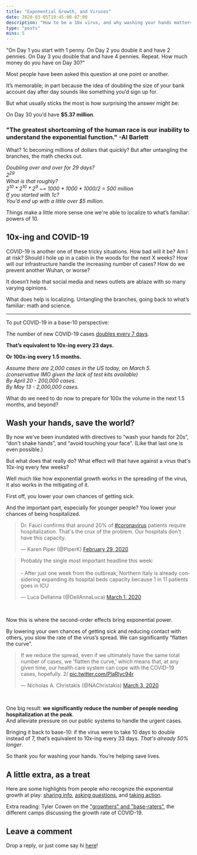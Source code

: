 ```yaml
---
title: "Exponential Growth, and Viruses"
date: 2020-03-05T19:45:00-07:00
description: "How to be a 10x virus, and why washing your hands matters..."
type: "posts"
mins: 5
---
```


"On Day 1 you start with 1 penny.  On Day 2 you double it and have 2 pennies.  On Day 3 you double that and have 4 pennies.  Repeat.  How much money do you have on Day 30?"

Most people have been asked this question at one point or another. 

It’s memorable; in part because the idea of doubling the size of your bank account day after day sounds like something you’d sign up for.  

But what usually sticks the most is how surprising the answer might be:

On Day 30 you’d have **$5.37 million**.  

### "The greatest shortcoming of the human race is our inability to understand the exponential function." -Al Barlett

What?  1c becoming millions of dollars that quickly?  But after untangling the branches, the math checks out.

_Doubling over and over for 29 days?_  
_2<sup>29</sup>_  
_What is that roughly?_  
_2<sup>10</sup> * 2<sup>10</sup> * 2<sup>9</sup> ~= 1000 * 1000 * 1000/2 = 500 million_  
_If you started with 1c?_  
_You’d end up with a little over $5 million._  

Things make a little more sense one we're able to localize to what’s familiar: powers of 10.  

## 10x-ing and COVID-19
COVID-19 is another one of these tricky situations.  How bad will it be?  Am I at risk?  Should I hole up in a cabin in the woods for the next X weeks?  How will our infrastructure handle the increasing number of cases?  How do we prevent another Wuhan, or worse?

It doesn’t help that social media and news outlets are ablaze with so many varying opinions.  

What does help is localizing.  Untangling the branches, going back to what’s familiar: math and science.

<hr>

To put COVID-19 in a base-10 perspective:

The number of new COVID-19 cases [doubles every 7 days](https://twitter.com/trvrb/status/1234401547364122625).

**That’s equivalent to 10x-ing every 23 days.**

**Or 100x-ing every 1.5 months.**

_Assume there are 2,000 cases in the US today, on March 5._  
_(conservative IMO given the lack of test kits available)_  
_By April 20 - 200,000 cases._  
_By May 13 - 2,000,000 cases._

What do we need to do now to prepare for 100x the volume in the next 1.5 months, and beyond?

## Wash your hands, save the world?
By now we’ve been inundated with directives to “wash your hands for 20s”, “don't shake hands”, and “avoid touching your face”.  (Like that last one is even possible.)

But what does that really do?  What effect will that have against a virus that's 10x-ing every few weeks?

Well much like how exponential growth works in the spreading of the virus, it also works in the mitigating of it.

First off, you lower your own chances of getting sick.

And the important part, especially for younger people? You lower your chances of being hospitalized.

<blockquote class="twitter-tweet"><p lang="en" dir="ltr">Dr. Fauci confirms that around 20% of <a href="https://twitter.com/hashtag/coronavirus?src=hash&amp;ref_src=twsrc%5Etfw">#coronavirus</a> patients require hospitalization. That&#39;s the crux of the problem. Our hospitals don&#39;t have this capacity.</p>&mdash; Karen Piper (@PiperK) <a href="https://twitter.com/PiperK/status/1233846607419977728?ref_src=twsrc%5Etfw">February 29, 2020</a></blockquote> <script async src="https://platform.twitter.com/widgets.js" charset="utf-8"></script>

<blockquote class="twitter-tweet"><p lang="en" dir="ltr">Probably the single most important headline this week:<br><br>- After just one week from the outbreak, Northern Italy is already considering expanding its hospital beds capacity because 1 in 11 patients goes in ICU</p>&mdash; Luca Dellanna (@DellAnnaLuca) <a href="https://twitter.com/DellAnnaLuca/status/1233938781616521216?ref_src=twsrc%5Etfw">March 1, 2020</a></blockquote> <script async src="https://platform.twitter.com/widgets.js" charset="utf-8"></script>

<br>

Now this is where the second-order effects bring exponential power.

By lowering your own chances of getting sick and reducing contact with others, you slow the rate of the virus’s spread.  We can significantly “flatten the curve”.

<blockquote class="twitter-tweet"><p lang="en" dir="ltr">If we reduce the spread, even if we ultimately have the same total number of cases, we &#39;flatten the curve,&#39; which means that, at any given time, our health care system can cope with the COVID-19 cases, hopefully. 2/ <a href="https://t.co/PlaRIyc94r">pic.twitter.com/PlaRIyc94r</a></p>&mdash; Nicholas A. Christakis (@NAChristakis) <a href="https://twitter.com/NAChristakis/status/1234815826345197568?ref_src=twsrc%5Etfw">March 3, 2020</a></blockquote> <script async src="https://platform.twitter.com/widgets.js" charset="utf-8"></script>

<br>

One big result: **we significantly reduce the number of people needing hospitalization at the peak**.  
And alleviate pressure on our public systems to handle the urgent cases.

Bringing it back to base-10: if the virus were to take 10 days to double instead of 7, that’s equivalent to 10x-ing every 33 days.  _That's already 50% longer_.

So thank you for washing your hands.  You’re helping save lives.

## A little extra, as a treat
Here are some highlights from people who recognize the exponential growth at play: [sharing info](https://twitter.com/balajis/status/1235061303334625280), [asking questions](https://twitter.com/diviacaroline/status/1234316133060116481), and [taking action](https://twitter.com/Seattle2019nCov/status/1235359313171898370).

Extra reading: Tyler Cowen on the ["growthers" and "base-raters"](https://www.bloomberg.com/opinion/articles/2020-03-03/how-fast-will-the-new-coronavirus-spread-two-sides-of-the-debate), the different camps discussing the growth rate of COVID-19.

## Leave a comment
Drop a reply, or just come say hi [here](https://twitter.com/billyisyoung/status/1235775930385252355)!
